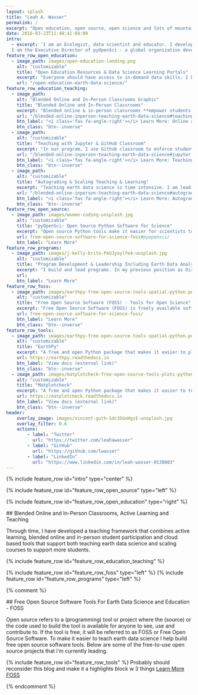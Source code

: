 ```yaml
---
layout: splash
title: "Leah A. Wasser"
permalink: /
excerpt: "Open education, open source, open science and lots of mountains and running."
date: 2016-03-23T11:48:41-04:00
intro:
  - excerpt: 'I am an Ecologist, data scientist and educator. I develop and lead programs that make support open data science through community building, outreach and education.
  I am the Executive Director of pyOpenSci - a global organization devoted to building diverse and skilled community around open source software that supports open science.'
feature_row_open_education:
  - image_path: images/open-education-landing.png
    alt: "customizable"
    title: "Open Education Resources & Data Science Learning Portals"
    excerpt: "Everyone should have access to in-demand data skills. I build learning portals and publish and contribute to lessons and open education resources (OER) that allow anyone to learn environmental data science skills at their own pace and on their own time. Open education materials provides universal access to education to people who may not otherwise be able to access these skills."
    url: "/open-education-earth-data-science/"
feature_row_education_teaching:
  - image_path:
    alt: "Blended Online and In-Person Classrooms Graphic"
    title: "Blended Online and In-Person Classrooms"
    excerpt: "Blended online & in-person classrooms **empower students to chose the learning approach that best suits their needs**. All of our Earth Analytics courses give students the option to participant in class either asynchronously or synchronously online or in person. Materials are also published as open education resources."
    url: "/blended-online-inperson-teaching-earth-data-science#teaching-in-blended-online-and-in-person-classrooms"
    btn_label: "<i class='fas fa-angle-right'></i> Learn More: Online and In Person Learning"
    btn_class: "btn--inverse"
  - image_path:
    alt: "customizable"
    title: "Teaching with Jupyter & GitHub Classroom"
    excerpt: "In our program, I use Github classroom to enforce student skills associated with command line, `git`, sharing code and version control. JupyterHub running on Google Cloud is used to reduce the struggles associated with both setting up software and having sufficient computing resources on local student machines."
    url: "/blended-online-inperson-teaching-earth-data-science#jupyter-jupyterhub-and-open-reproducible-science"
    btn_label: "<i class='fas fa-angle-right'></i> Learn More: Teaching with GitHub & Jupyter"
    btn_class: "btn--inverse"
  - image_path:
    alt: "customizable"
    title: "Autograding & Scaling Teaching & Learning"
    excerpt: "Teaching earth data science is time intensive. I am leading development of workflows that reduce the time required to grade student assignments and also provide intermediate feedback to students. This effort involves contributing to existing community tools where possible in support of existing open source efforts."
    url: "/blended-online-inperson-teaching-earth-data-science#autograding"
    btn_label: "<i class='fas fa-angle-right'></i> Learn More: Autograding"
    btn_class: "btn--inverse"
feature_row_open_source:
  - image_path: images/women-coding-unsplash.jpg
    alt: "customizable"
    title: "pyOpenSci: Open Source Python Software for Science"
    excerpt: "Open source Python tools make it easier for scientists to get to their science. pyOpenSci is a community that supports peer reviewed, discoverable and well-documented software. We also support best practices of software development for scientists."
    url: free-open-source-software-for-science-foss#pyopensci/
    btn_label: "Learn More"
feature_row_programs:
  - image_path: images/j-kelly-brito-PeUJyoylfe4-unsplash.jpg
    alt: "customizable"
    title: "Program Development & Leadership Including Earth Data Analytics"
    excerpt: "I build and lead programs. In my previous position as Director of Earth Analytics Education, I built the earth data analytics program at the University of Colorado - Boulder. Before that I developed the NEON Data Skills program."
    url:
    btn_label: "Learn More"
feature_row_foss:
  - image_path: images/earthpy-free-open-source-tools-spatial-python.png
    alt: "customizable"
    title: "Free Open Source Software (FOSS) - Tools for Open Science"
    excerpt: "Free Open Source Software (FOSS) is freely available software where the code is publicly available for use and contributions. I lead development of and contribute to free tools to support teaching of earth data science skills in our Earth Analytics program."
    url: free-open-source-software-for-science-foss/
    btn_label: "Learn More"
    btn_class: "btn--inverse"
feature_row_tools:
  - image_path: images/earthpy-free-open-source-tools-spatial-python.png
    alt: "customizable"
    title: "EarthPy"
    excerpt: "A free and open Python package that makes it easier to plot, manipulate and use spatial data using open source tools like rasterio, geopandas, matplotlib and numpy."
    url: https://earthpy.readthedocs.io
    btn_label: "View docs (external link)"
    btn_class: "btn--inverse"
  - image_path: images/matplotcheck-free-open-source-tools-plots-python.png
    alt: "customizable"
    title: "Matplotcheck"
    excerpt: "A free and open Python package that makes it easier to test and validate matplotlib plots. This was built to support autograding student assignments but also is useful for writing unit tests for software."
    url: https://matplotcheck.readthedocs.io
    btn_label: "View docs (external link)"
    btn_class: "btn--inverse"
header:
    overlay_image: images/vincent-guth-Sdc35GnHgvI-unsplash.jpg
    overlay_filter: 0.6
    actions:
        - label: "Twitter"
          url: "https://twitter.com/leahawasser"
        - label: "GitHub"
          url: "https://github.com/lwasser"
        - label: "LinkedIn"
          url: "https://www.linkedin.com/in/leah-wasser-0138883"
---
```


{% include feature_row id="intro" type="center" %}

{% include feature_row id="feature_row_open_source" type="left" %}

{% include feature_row id="feature_row_open_education" type="right" %}

<div markdown="1" class="notice--primary">
## Blended Online and In-Person Classrooms, Active Learning and Teaching

Through time, I have developed a teaching framework that combines active
learning, blended online and in-person student participation and cloud based
tools that support both teaching earth data science and scaling courses to
support more students.

{% include feature_row id="feature_row_education_teaching" %}

</div>

{% include feature_row id="feature_row_foss" type="left" %}
{% include feature_row id="feature_row_programs" type="left" %}

{% comment %}
<div markdown="1" class="notice--primary">
## Free  Open Source Software Tools For Earth Data Science and Education - FOSS

Open source refers to a (programming) tool or project where the (source) or
the code used to build the tool is available for anyone to see, use and
contribute to. If the tool is free, it will be referred to as FOSS or Free Open
Source Software. To make it easier to teach earth data science I help build
free open source software tools. Below are some of the free-to-use open source
projects that i'm currently leading.

{% include feature_row id="feature_row_tools" %}
Probably should reconsider this blog and make it a highlights block w 3 things
[Learn More FOSS](/free-open-source-software-tools-for-science-foss/)
</div>
{% endcomment %}
